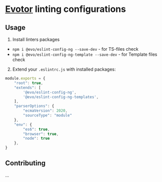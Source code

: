 # [Evotor](https://evotor.ru) linting configurations

## Usage

1. Install linters packages

* `npm i @evo/eslint-config-ng --save-dev` - for TS-files check
* `npm i @evo/eslint-config-ng-template --save-dev` - for Template files check

2. Extend your `.eslintrc.js` with installed packages:

```javascript
module.exports = {
    "root": true,
    "extends": [
        '@evo/eslint-config-ng',
        '@evo/eslint-config-ng-templates',
    ],
    "parserOptions": {
        "ecmaVersion": 2020,
        "sourceType": "module"
    },
    "env": {
        "es6": true,
        "browser": true,
        "node": true
    },
}
```

## Contributing

... 
